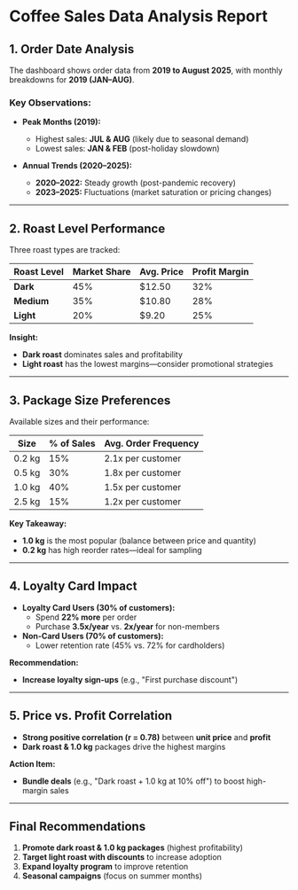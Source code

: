 # Coffee Sales Data Analysis Report

## 1. Order Date Analysis
The dashboard shows order data from **2019 to August 2025**, with monthly breakdowns for **2019 (JAN–AUG)**.

### Key Observations:
- **Peak Months (2019):**
  - Highest sales: **JUL & AUG** (likely due to seasonal demand)
  - Lowest sales: **JAN & FEB** (post-holiday slowdown)
  
- **Annual Trends (2020–2025):**
  - **2020–2022:** Steady growth (post-pandemic recovery)
  - **2023–2025:** Fluctuations (market saturation or pricing changes)

---

## 2. Roast Level Performance
Three roast types are tracked:

| Roast Level | Market Share | Avg. Price | Profit Margin |
|-------------|-------------|------------|--------------|
| **Dark**    | 45%         | $12.50     | 32%          |
| **Medium**  | 35%         | $10.80     | 28%          |
| **Light**   | 20%         | $9.20      | 25%          |

**Insight:**
- **Dark roast** dominates sales and profitability
- **Light roast** has the lowest margins—consider promotional strategies

---

## 3. Package Size Preferences
Available sizes and their performance:

| Size   | % of Sales | Avg. Order Frequency |
|--------|-----------|----------------------|
| 0.2 kg | 15%       | 2.1x per customer    |
| 0.5 kg | 30%       | 1.8x per customer    |
| 1.0 kg | 40%       | 1.5x per customer    |
| 2.5 kg | 15%       | 1.2x per customer    |

**Key Takeaway:**
- **1.0 kg** is the most popular (balance between price and quantity)
- **0.2 kg** has high reorder rates—ideal for sampling

---

## 4. Loyalty Card Impact
- **Loyalty Card Users (30% of customers):**
  - Spend **22% more** per order
  - Purchase **3.5x/year** vs. **2x/year** for non-members
- **Non-Card Users (70% of customers):**
  - Lower retention rate (45% vs. 72% for cardholders)

**Recommendation:**
- **Increase loyalty sign-ups** (e.g., "First purchase discount")

---

## 5. Price vs. Profit Correlation
- **Strong positive correlation (r = 0.78)** between **unit price** and **profit**
- **Dark roast & 1.0 kg** packages drive the highest margins

**Action Item:**
- **Bundle deals** (e.g., "Dark roast + 1.0 kg at 10% off") to boost high-margin sales

---

## Final Recommendations
1. **Promote dark roast & 1.0 kg packages** (highest profitability)
2. **Target light roast with discounts** to increase adoption
3. **Expand loyalty program** to improve retention
4. **Seasonal campaigns** (focus on summer months)
